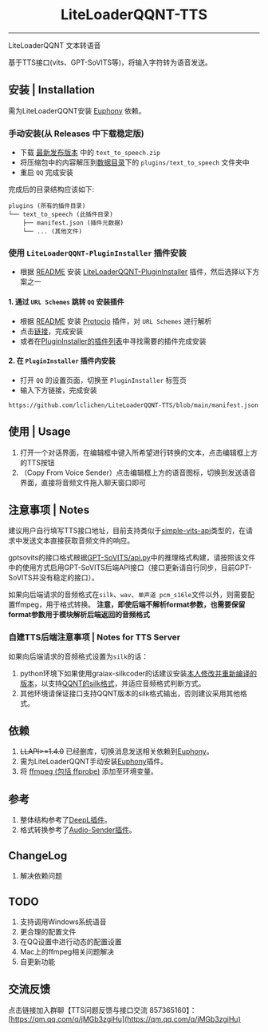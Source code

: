 <h1 align="center">LiteLoaderQQNT-TTS</h1>

---

LiteLoaderQQNT 文本转语音

基于TTS接口(vits、GPT-SoVITS等)，将输入字符转为语音发送。

## 安装 | Installation

需为LiteLoaderQQNT安装 [Euphony](https://github.com/xtaw/LiteLoaderQQNT-Euphony) 依赖。

### 手动安装(从 Releases 中下载稳定版)

- 下载 [最新发布版本](https://github.com/lclichen/LiteLoaderQQNT-TTS/releases/latest) 中的 `text_to_speech.zip`
- 将压缩包中的内容解压到[数据目录](https://github.com/mo-jinran/LiteLoaderQQNT-Plugin-Template/wiki/1.%E4%BA%86%E8%A7%A3%E6%95%B0%E6%8D%AE%E7%9B%AE%E5%BD%95%E7%BB%93%E6%9E%84#liteloader%E7%9A%84%E6%95%B0%E6%8D%AE%E7%9B%AE%E5%BD%95)下的 `plugins/text_to_speech` 文件夹中
- 重启 `QQ` 完成安装

完成后的目录结构应该如下:

```
plugins (所有的插件目录)
└── text_to_speech (此插件目录)
    ├── manifest.json (插件元数据)
    └── ... (其他文件)
```

### 使用 `LiteLoaderQQNT-PluginInstaller` 插件安装

- 根据 [README](https://github.com/xinyihl/LiteLoaderQQNT-PluginInstaller/blob/main/README.md) 安装 [LiteLoaderQQNT-PluginInstaller](https://github.com/xinyihl/LiteLoaderQQNT-PluginInstaller) 插件，然后选择以下方案之一

#### 1. 通过 `URL Schemes` 跳转 `QQ` 安装插件

- 根据 [README](https://github.com/PRO-2684/protocio/blob/main/README.md) 安装 [Protocio](https://github.com/PRO-2684/protocio) 插件，对 `URL Schemes` 进行解析
- 点击[链接](llqqnt://plugininstaller/lclichen/LiteLoaderQQNT-TTS/main/manifest.json)，完成安装
- 或者在[PluginInstaller的插件列表](https://xinyihl.github.io/LiteLoaderQQNT-PluginInstaller/)中寻找需要的插件完成安装

#### 2. 在 `PluginInstaller` 插件内安装

- 打开 `QQ` 的设置页面，切换至 `PluginInstaller` 标签页
- 输入下方链接，完成安装

```
https://github.com/lclichen/LiteLoaderQQNT-TTS/blob/main/manifest.json
```

## 使用 | Usage

1. 打开一个对话界面，在编辑框中键入所希望进行转换的文本，点击编辑框上方的TTS按钮
2. （Copy From Voice Sender）点击编辑框上方的语音图标，切换到发送语音界面，直接将音频文件拖入聊天窗口即可

## 注意事项 | Notes

建议用户自行填写TTS接口地址，目前支持类似于[simple-vits-api](https://github.com/Artrajz/vits-simple-api)类型的，在请求中发送文本直接获取音频文件的响应。

gptsovits的接口格式根据[GPT-SoVITS/api.py](https://github.com/RVC-Boss/GPT-SoVITS/blob/main/api.py)中的推理格式构建，请按照该文件中的使用方式启用GPT-SoVITS后端API接口（接口更新请自行同步，目前GPT-SoVITS并没有稳定的接口）。

如果向后端请求的音频格式在`silk`、`wav`、`单声道 pcm_s16le`文件以外，则需要配置ffmpeg，用于格式转换。
**注意，即使后端不解析format参数，也需要保留format参数用于模块解析后端返回的音频格式**

### 自建TTS后端注意事项 | Notes for TTS Server

如果向后端请求的音频格式设置为`silk`的话：

1. python环境下如果使用graiax-silkcoder的话建议安装[本人修改并重新编译的版本](https://github.com/lclichen/graiax-silkcoder/releases/tag/0.3.7)，以支持[QQNT的silk格式](https://github.com/kn007/silk-v3-decoder/pull/85)，并适应音频格式判断方式。
2. 其他环境请保证接口支持QQNT版本的silk格式输出，否则建议采用其他格式。

## 依赖

1. <del>LLAPI>=1.4.0</del> 已经删库，切换消息发送相关依赖到[Euphony](https://github.com/xtaw/LiteLoaderQQNT-Euphony)。
2. 需为LiteLoaderQQNT手动安装[Euphony](https://github.com/xtaw/LiteLoaderQQNT-Euphony)插件。
3. 将 [ffmpeg (包括 ffprobe)](https://ffmpeg.org) 添加至环境变量。

## 参考

1. 整体结构参考了[DeepL插件](https://github.com/MUKAPP/LiteLoaderQQNT-DeepL/)。
2. 格式转换参考了[Audio-Sender插件](https://github.com/xtaw/LiteLoaderQQNT-Audio-Sender/)。

## ChangeLog

1. 解决依赖问题

## TODO

1. 支持调用Windows系统语音
2. 更合理的配置文件
3. 在QQ设置中进行动态的配置设置
4. Mac上的ffmpeg相关问题解决
5. 自更新功能

## 交流反馈

点击链接加入群聊【TTS问题反馈与接口交流 857365160】：[https://qm.qq.com/q/jMGb3zgiHu](https://qm.qq.com/q/jMGb3zgiHu)